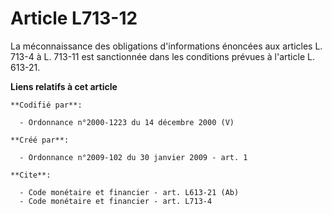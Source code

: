 # Article L713-12

La méconnaissance des obligations d'informations énoncées aux articles L. 713-4 à L. 713-11 est sanctionnée dans les
conditions prévues à l'article L. 613-21.

**Liens relatifs à cet article**

	**Codifié par**:

	  - Ordonnance n°2000-1223 du 14 décembre 2000 (V)

	**Créé par**:

	  - Ordonnance n°2009-102 du 30 janvier 2009 - art. 1

	**Cite**:

	  - Code monétaire et financier - art. L613-21 (Ab)
	  - Code monétaire et financier - art. L713-4
